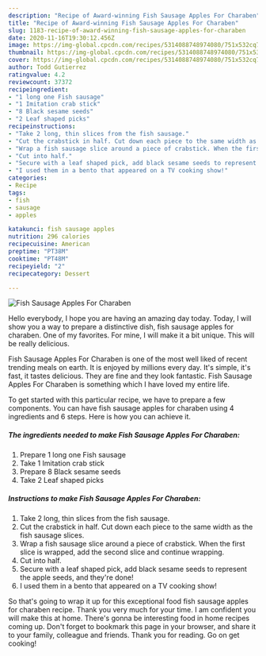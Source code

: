 ```yaml
---
description: "Recipe of Award-winning Fish Sausage Apples For Charaben"
title: "Recipe of Award-winning Fish Sausage Apples For Charaben"
slug: 1183-recipe-of-award-winning-fish-sausage-apples-for-charaben
date: 2020-11-16T19:30:12.456Z
image: https://img-global.cpcdn.com/recipes/5314088748974080/751x532cq70/fish-sausage-apples-for-charaben-recipe-main-photo.jpg
thumbnail: https://img-global.cpcdn.com/recipes/5314088748974080/751x532cq70/fish-sausage-apples-for-charaben-recipe-main-photo.jpg
cover: https://img-global.cpcdn.com/recipes/5314088748974080/751x532cq70/fish-sausage-apples-for-charaben-recipe-main-photo.jpg
author: Todd Gutierrez
ratingvalue: 4.2
reviewcount: 37372
recipeingredient:
- "1 long one Fish sausage"
- "1 Imitation crab stick"
- "8 Black sesame seeds"
- "2 Leaf shaped picks"
recipeinstructions:
- "Take 2 long, thin slices from the fish sausage."
- "Cut the crabstick in half. Cut down each piece to the same width as the fish sausage slices."
- "Wrap a fish sausage slice around a piece of crabstick. When the first slice is wrapped, add the second slice and continue wrapping."
- "Cut into half."
- "Secure with a leaf shaped pick, add black sesame seeds to represent the apple seeds, and they&#39;re done!"
- "I used them in a bento that appeared on a TV cooking show!"
categories:
- Recipe
tags:
- fish
- sausage
- apples

katakunci: fish sausage apples 
nutrition: 296 calories
recipecuisine: American
preptime: "PT38M"
cooktime: "PT48M"
recipeyield: "2"
recipecategory: Dessert

---
```



![Fish Sausage Apples For Charaben](https://img-global.cpcdn.com/recipes/5314088748974080/751x532cq70/fish-sausage-apples-for-charaben-recipe-main-photo.jpg)

Hello everybody, I hope you are having an amazing day today. Today, I will show you a way to prepare a distinctive dish, fish sausage apples for charaben. One of my favorites. For mine, I will make it a bit unique. This will be really delicious.

Fish Sausage Apples For Charaben is one of the most well liked of recent trending meals on earth. It is enjoyed by millions every day. It's simple, it's fast, it tastes delicious. They are fine and they look fantastic. Fish Sausage Apples For Charaben is something which I have loved my entire life.




To get started with this particular recipe, we have to prepare a few components. You can have fish sausage apples for charaben using 4 ingredients and 6 steps. Here is how you can achieve it.

<!--inarticleads1-->

##### The ingredients needed to make Fish Sausage Apples For Charaben:

1. Prepare 1 long one Fish sausage
1. Take 1 Imitation crab stick
1. Prepare 8 Black sesame seeds
1. Take 2 Leaf shaped picks




<!--inarticleads2-->

##### Instructions to make Fish Sausage Apples For Charaben:

1. Take 2 long, thin slices from the fish sausage.
1. Cut the crabstick in half. Cut down each piece to the same width as the fish sausage slices.
1. Wrap a fish sausage slice around a piece of crabstick. When the first slice is wrapped, add the second slice and continue wrapping.
1. Cut into half.
1. Secure with a leaf shaped pick, add black sesame seeds to represent the apple seeds, and they&#39;re done!
1. I used them in a bento that appeared on a TV cooking show!




So that's going to wrap it up for this exceptional food fish sausage apples for charaben recipe. Thank you very much for your time. I am confident you will make this at home. There's gonna be interesting food in home recipes coming up. Don't forget to bookmark this page in your browser, and share it to your family, colleague and friends. Thank you for reading. Go on get cooking!
